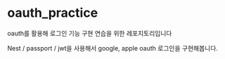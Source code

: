 # oauth_practice

oauth를 활용해 로그인 기능 구현 연습을 위한 레포지토리입니다

Nest / passport / jwt을 사용해서 google, apple oauth 로그인을 구현해봅니다.
